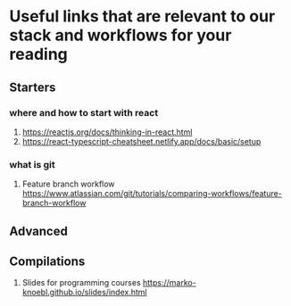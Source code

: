 # Useful links that are relevant to our stack and workflows for your reading

## Starters

### where and how to start with react

1.  https://reactjs.org/docs/thinking-in-react.html
1.  https://react-typescript-cheatsheet.netlify.app/docs/basic/setup

### what is git

1. Feature branch workflow https://www.atlassian.com/git/tutorials/comparing-workflows/feature-branch-workflow

## Advanced

## Compilations

1. Slides for programming courses https://marko-knoebl.github.io/slides/index.html
